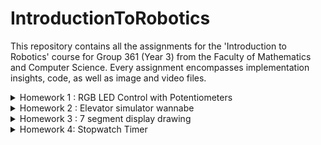 # IntroductionToRobotics

 This repository contains all the assignments for the 'Introduction to Robotics' course for Group 361 (Year 3) from the Faculty of Mathematics and Computer Science. Every assignment encompasses implementation insights, code, as well as image and video files.

<details>
  <summary> 
    Homework 1 : RGB LED Control with Potentiometers
  </summary>  

 ## RGB LED Control with Potentiometers


The homework contains:
  - The project requirements and description; 
  - A photo of the hardware setup;
  - A link to the video showcasing the functionality;
  - A link to the uploaded code;
 

### Objective
* Interface potentiometers with Arduino to control an RGB LED's individual channels - Red, Green, Blue.
* Learn to harness analog readings from potentiometers and utilize digital electronics techniques for LED control.
* Adhere to a consistent and clean coding style, ensuring the code is well-commented and easily understandable by peers and reviewers.

  
### Components Used
* 1 RGB LED 
* 3 potentiometers 
* Resistors and wires as necessary


### Technical Implementation
* Control each RGB channel of the LED using dedicated potentiometers.
* The Arduino interprets the analog readings from the potentiometers and then produces a mapped output to the RGB LED pins for precise color adjustments.


### Photos of the Hardware Setup
* A detailed view of the Arduino setup on a breadboard with the illuminated LED indicating its active state.

![RGB_ARDUINO_2](https://github.com/uantoniaa/IntroductionToRobotics/assets/93488180/2f1f4875-0148-47ac-bb2a-1f435fe4fd37)


### Code 

[Inspect the code here!](https://github.com/uantoniaa/IntroductionToRobotics/blob/80f7c4016df804830b67b5f0ae75f78f5ca3f558/Homeworks%20-%20Code/Homework-1.ino)



### Video 


[Watch the video here!](https://youtube.com/shorts/LWe2Eiy1l58?feature=share)


</details>

<details>
  <summary> 
    Homework 2 : Elevator simulator wannabe
  </summary>  
 
 ## Elevator simulator wannabe

The homework contains:
  - The project requirements and description; 
  - A photo of the hardware setup;
  - A link to the video showcasing the functionality;
  - A link to the uploaded code;

### Objective
* Simulate a 3-floor elevator control system using LEDs, buttons, and optionally, a buzzer with Arduino.
* Implement button debouncing techniques and coordinate multiple components to represent a real-world elevator system.

### Components Used
* LEDs (At least 4: 3 for the floors and 1 for the elevator’s operational state)
* Buttons (At least 3 for floor calls)
* Buzzer (1) - optional for Computer Science, mandatory for CTI
* Resistors and wires as necessary

### Technical Implementation
* Use LEDs to indicate the elevator's current floor and operational state.
* Incorporate buttons to simulate floor calls, leading to the elevator's movement towards the designated floor after a brief interval.
* Use the buzzer for feedback, indicating elevator movement, door closures, and arrival at the desired floor.
* Implement button debounce techniques to prevent accidental multiple calls.
* Ensure the elevator’s operational LED blinks during movement and remains static when stationary.

### Photos of the Hardware Setup
* A detailed view of the Arduino setup displaying the LEDs in their active state, buttons, and the buzzer.

![ELEVATOR_SIMULATOR](https://github.com/uantoniaa/IntroductionToRobotics/assets/93488180/983b39c9-f2fc-4554-9f30-db669c79cd1c)


### Code 

[Inspect the code here!](https://github.com/uantoniaa/IntroductionToRobotics/blob/80f7c4016df804830b67b5f0ae75f78f5ca3f558/Homeworks%20-%20Code/Homework-2.ino)

### Video 

[Watch the video here!](https://youtube.com/shorts/piyIdvtJ--A?feature=share)
</details>


<details>
  <summary> 
    Homework 3 : 7 segment display drawing
  </summary>  
 
 ## 7 segment display drawing

The homework contains:
  - The project requirements and description; 
  - A photo of the hardware setup;
  - A link to the video showcasing the functionality;
  - A link to the uploaded code;

### Task Requirements

- **General description:** Control a 7-segment display using a joystick to "draw" and toggle segments. Movement should be restricted to adjacent segments only.
- **Components:**
  - 1x 7-segment display
  - 1x Joystick module
  - Resistors and wires as needed
- **Initial Position:** Start with the decimal point (DP) on the display.
- **Functionality:**
  - The current position blinks irrespective of segment state.
  - Use the joystick to move between segment positions without "jumping" over segments.
  - Short pressing the joystick button toggles the segment state (ON/OFF).
  - Long pressing the joystick button resets the display, turning all segments OFF and returning to DP.
- **Interrupts:** Required for CTI students. 



## Objectives

The primary goals of this homework are to:

1. **Understand and Implement Direct Digital Control**: Utilize the digital input from a joystick to control the state of a digital output device, a 7-segment display, in real-time.

2. **Develop Efficient Code**: Create a program that responds to user input without the use of blocking functions such as `delay()`, which can prevent real-time interaction. Instead, use `millis()` or `micros()` to manage timing without halting the execution of the code.

3. **Practice Debouncing**: Implement software debouncing for the joystick button to ensure accurate detection of short and long presses without false triggering due to contact bounce.

4. **Learn to Use Interrupts**: For CTI students, an objective is to correctly utilize interrupts to process the joystick input, thereby learning about interrupt service routines and their role in embedded systems. For Computer Science students, this serves as an additional challenge.

5. **Algorithm Development**: Devise algorithms to navigate between adjacent segments on the 7-segment display in a controlled and predictable manner, as per the given movement table, ensuring that the transitions are logical and do not "jump" over segments.

6. **Implement State Toggle through User Input**: Use the joystick button to toggle the state of the segments on the display, allowing the user to "draw" by turning segments on and off.

7. **Design a User Reset Feature**: Implement a reset functionality that, upon a long press of the joystick button, turns off all segments and resets the display position to the decimal point (DP).

8. **Creative Expansion**: Encourage creative thinking by allowing for bonus points on the addition of extra features such as sounds, lights, or other interactive components.

Through the completion of these objectives, students will gain hands-on experience with direct control of hardware, software debouncing, interrupt handling, and state management, all of which are foundational concepts in robotics and embedded systems programming.

### Photos of the Hardware Setup
* A detailed view of the Arduino setup.

![7 segment display drawing](https://github.com/uantoniaa/IntroductionToRobotics/assets/93488180/80b6ad45-ab9a-4d28-a5f8-fe9cdf6f4b23)
)


### Code 

[Inspect the code here!](https://github.com/uantoniaa/IntroductionToRobotics/blob/c60f9609c446237807a38a9e6778f6c4cd2ae9d2/Homeworks%20-%20Code/Homework-3.ino)



### Video 

[Watch the video here!](https://youtube.com/shorts/gSbU59CDnUo?feature=share)
</details>


<details>
  <summary> 
    Homework 4:  Stopwatch Timer
  </summary>  

The homework contains:
  - The project requirements and description; 
  - A photo of the hardware setup;
  - A link to the video showcasing the functionality;
  - A link to the uploaded code;

### Objective
* The primary goal of this assignment is to create a functional and interactive stopwatch timer using a 4-digit 7-segment display and three buttons. This task will challenge students to apply their skills in digital electronics, programming logic, and user interface design.

  ### Technical Implementation
*The 4-digit 7-segment display should start at "000.0".
Button functionalities:
*Button 1: Start/pause.
*Button 2: Reset (in pause mode) or reset saved laps (in lap viewing mode).
*Button 3: Save lap (in counting mode) or cycle through last saved laps (up to 4 laps).

### Photos of the Hardware Setup
* A detailed view of the Arduino setup displaying the LEDs in their active state, buttons, and the buzzer.

![Stopwatch Timer](https://github.com/uantoniaa/IntroductionToRobotics/assets/93488180/6278af40-7dc6-45fc-ad39-4c50e5614d98)


### Code 

[Inspect the code here!](https://github.com/uantoniaa/IntroductionToRobotics/blob/a64797d8e8da7022f92dc4f8bf1d0e35e4d69b4c/Homeworks%20-%20Code/Homework-4.ino)

### Video 

[Watch the video here!](https://youtube.com/shorts/PJygiogoYvA?si=OAt7j-lUY0WDj-IZ)
</details>

